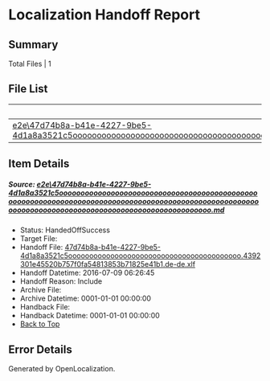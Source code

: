 # <a name='report-top'></a> Localization Handoff Report

## Summary
 Total Files | 1

## File List
 Source File | Status | Details 
 ----------- | ------ | ------- 
 [e2e\47d74b8a-b41e-4227-9be5-4d1a8a3521c5ooooooooooooooooooooooooooooooooooooooooooooooooooooooooooooooooooooooooooooooooooooooooooooooooooooooooooooooooooooooooooooooooooooooooooooooooooooooo.md](https://github.com/OpenLocalizationTestOrg/oltest/blob/1a2f5d3087b76898876cffef2afff695902e9f23/e2e/47d74b8a-b41e-4227-9be5-4d1a8a3521c5ooooooooooooooooooooooooooooooooooooooooooooooooooooooooooooooooooooooooooooooooooooooooooooooooooooooooooooooooooooooooooooooooooooooooooooooooooooooo.md) | HandedOffSuccess | [Details](#35f3c2cda4cf4c40eea81ca283366f0224a894ea1)

## Item Details
##### <a name='35f3c2cda4cf4c40eea81ca283366f0224a894ea1'></a> Source: [e2e\47d74b8a-b41e-4227-9be5-4d1a8a3521c5ooooooooooooooooooooooooooooooooooooooooooooooooooooooooooooooooooooooooooooooooooooooooooooooooooooooooooooooooooooooooooooooooooooooooooooooooooooooo.md](https://github.com/OpenLocalizationTestOrg/oltest/blob/1a2f5d3087b76898876cffef2afff695902e9f23/e2e/47d74b8a-b41e-4227-9be5-4d1a8a3521c5ooooooooooooooooooooooooooooooooooooooooooooooooooooooooooooooooooooooooooooooooooooooooooooooooooooooooooooooooooooooooooooooooooooooooooooooooooooooo.md)
* Status: HandedOffSuccess
* Target File: 
* Handoff File: [47d74b8a-b41e-4227-9be5-4d1a8a3521c5ooooooooooooooooooooooooooooooooooooooooo.4392301e45520b757f0fa54813853b71825e41b1.de-de.xlf](https://github.com/OpenLocalizationTestOrg/olhandoff-e2e/blob/748d8782e0029dee2dd7044d8772b224bb2cdb73/ol-handoff/OpenLocalizationTestOrg/oltest-dede-fly/ci/ht/47d74b8a-b41e-4227-9be5-4d1a8a3521c5ooooooooooooooooooooooooooooooooooooooooo.4392301e45520b757f0fa54813853b71825e41b1.de-de.xlf)
* Handoff Datetime: 2016-07-09 06:26:45
* Handoff Reason: Include
* Archive File: 
* Archive Datetime: 0001-01-01 00:00:00
* Handback File: 
* Handback Datetime: 0001-01-01 00:00:00
* [Back to Top](#report-top)


## Error Details

Generated by OpenLocalization.
